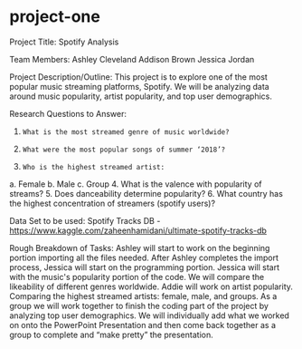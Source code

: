# project-one

Project Title: Spotify Analysis
 
Team Members:
        	Ashley Cleveland
        	Addison Brown
        	Jessica Jordan
 
Project Description/Outline:
This project is to explore one of the most popular music streaming platforms, Spotify. We will be analyzing data around music popularity, artist popularity, and top user demographics.
 
 
Research Questions to Answer:
1.     What is the most streamed genre of music worldwide?
2.     What were the most popular songs of summer ‘2018’?
3.     Who is the highest streamed artist:
a.     Female
b.     Male
c.     Group
4.     What is the valence with popularity of streams?
5.     Does danceability determine popularity?
6.     What country has the highest concentration of streamers (spotify users)?
 
Data Set to be used: 
Spotify Tracks DB - https://www.kaggle.com/zaheenhamidani/ultimate-spotify-tracks-db
 
Rough Breakdown of Tasks:
Ashley will start to work on the beginning portion importing all the files needed.
After Ashley completes the import process, Jessica will start on the programming portion. 
Jessica will start with the music's popularity portion of the code. We will compare the likeability of different genres worldwide. 
Addie will work on artist popularity. Comparing the highest streamed artists: female, male, and groups. 
As a group we will work together to finish the coding part of the project by analyzing top user demographics.
We will individually add what we worked on onto the PowerPoint Presentation and then come back together as a group to complete and “make pretty” the presentation. 
 

